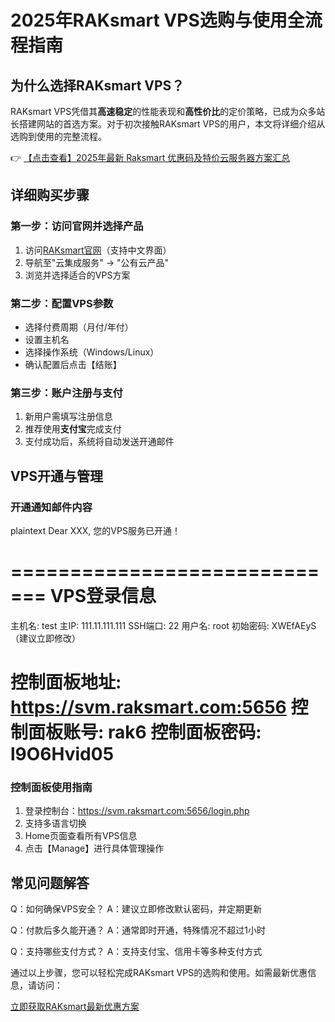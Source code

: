 # 2025年RAKsmart VPS选购与使用全流程指南

## 为什么选择RAKsmart VPS？

RAKsmart VPS凭借其**高速稳定**的性能表现和**高性价比**的定价策略，已成为众多站长搭建网站的首选方案。对于初次接触RAKsmart VPS的用户，本文将详细介绍从选购到使用的完整流程。

👉 [【点击查看】2025年最新 Raksmart 优惠码及特价云服务器方案汇总](https://bit.ly/raksmart)

## 详细购买步骤

### 第一步：访问官网并选择产品
1. 访问[RAKsmart官网](https://bit.ly/raksmart)（支持中文界面）
2. 导航至"云集成服务" → "公有云产品"
3. 浏览并选择适合的VPS方案

### 第二步：配置VPS参数
- 选择付费周期（月付/年付）
- 设置主机名
- 选择操作系统（Windows/Linux）
- 确认配置后点击【结账】

### 第三步：账户注册与支付
1. 新用户需填写注册信息
2. 推荐使用**支付宝**完成支付
3. 支付成功后，系统将自动发送开通邮件

## VPS开通与管理

### 开通通知邮件内容
plaintext
Dear XXX,
您的VPS服务已开通！

=============================
VPS登录信息
=============================
主机名: test
主IP: 111.11.111.111
SSH端口: 22
用户名: root
初始密码: XWEfAEyS（建议立即修改）

控制面板地址: https://svm.raksmart.com:5656
控制面板账号: rak6
控制面板密码: l9O6Hvid05
=============================

### 控制面板使用指南
1. 登录控制台：https://svm.raksmart.com:5656/login.php
2. 支持多语言切换
3. Home页面查看所有VPS信息
4. 点击【Manage】进行具体管理操作

## 常见问题解答

Q：如何确保VPS安全？
A：建议立即修改默认密码，并定期更新

Q：付款后多久能开通？
A：通常即时开通，特殊情况不超过1小时

Q：支持哪些支付方式？
A：支持支付宝、信用卡等多种支付方式

通过以上步骤，您可以轻松完成RAKsmart VPS的选购和使用。如需最新优惠信息，请访问：

[立即获取RAKsmart最新优惠方案](https://bit.ly/raksmart)